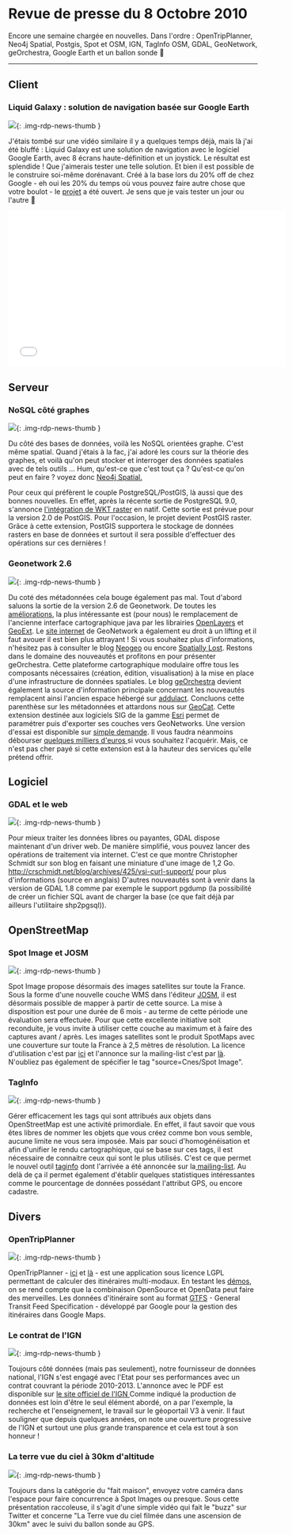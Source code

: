 # Revue de presse du 8 Octobre 2010

Encore une semaine chargée en nouvelles. Dans l'ordre : OpenTripPlanner, Neo4j Spatial, Postgis, Spot et OSM, IGN, TagInfo OSM, GDAL, GeoNetwork, geOrchestra, Google Earth et un ballon sonde :slightly_smiling_face:

----

## Client

### Liquid Galaxy : solution de navigation basée sur Google Earth

![](https://cdn.geotribu.fr/img/logos-icones/entreprises_association/google/googleearth.png){: .img-rdp-news-thumb }

J'étais tombé sur une vidéo similaire il y a quelques temps déjà, mais là j'ai été bluffé : Liquid Galaxy est une solution de navigation avec le logiciel Google Earth, avec 8 écrans haute-définition et un joystick. Le résultat est splendide ! Que j'aimerais tester une telle solution. Et bien il est possible de le construire soi-même dorénavant. Créé à la base lors du 20% off de chez Google - eh oui les 20% du temps où vous pouvez faire autre chose que votre boulot - le [projet](http://code.google.com/p/liquid-galaxy/) a été ouvert. Je sens que je vais tester un jour ou l'autre :slightly_smiling_face:

<iframe width="560" height="315" src="//www.youtube.com/embed/2VonXkA6YYg?rel=0" frameborder="0" allowfullscreen></iframe>

## Serveur

### NoSQL côté graphes

![](https://cdn.geotribu.fr/img/logos-icones/programmation/database_icon.jpg){: .img-rdp-news-thumb }

Du côté des bases de données, voilà les NoSQL orientées graphe. C'est même spatial. Quand j'étais à la fac, j'ai adoré les cours sur la théorie des graphes, et voilà qu'on peut stocker et interroger des données spatiales avec de tels outils ... Hum, qu'est-ce que c'est tout ça ? Qu'est-ce qu'on peut en faire ? voyez donc [Neo4j Spatial.](http://wiki.neo4j.org/content/Neo4j_Spatial)


Pour ceux qui préfèrent le couple PostgreSQL/PostGIS, là aussi que des bonnes nouvelles. En effet, après la récente sortie de PostgreSQL 9.0, s'annonce [l'intégration de WKT raster](http://trac.osgeo.org/postgis/wiki/WKTRaster) en natif. Cette sortie est prévue pour la version 2.0 de PostGIS. Pour l'occasion, le projet devient PostGIS raster. Grâce à cette extension, PostGIS supportera le stockage de données rasters en base de données et surtout il sera possible d'effectuer des opérations sur ces dernières !

### Geonetwork 2.6

![](https://cdn.geotribu.fr/img/internal/icons-rdp-news/news.png){: .img-rdp-news-thumb }

Du coté des métadonnées cela bouge également pas mal. Tout d'abord saluons la sortie de la version 2.6 de Geonetwork. De toutes les [améliorations](http://www.ticheler.net/node/22), la plus intéressante est (pour nous) le remplacement de l'ancienne interface cartographique java par les librairies [OpenLayers](http://openlayers.org/) et [GeoExt](http://www.geoext.org/). Le [site internet](http://geonetwork-opensource.org/) de GeoNetwork a également eu droit à un lifting et il faut avouer il est bien plus attrayant ! Si vous souhaitez plus d'informations, n'hésitez pas à consulter le blog [Neogeo](http://www.neogeo-online.net/blog/archives/404/) ou encore [Spatially Lost](http://www.ticheler.net/node/22). Restons dans le domaine des nouveautés et profitons en pour présenter geOrchestra. Cette plateforme cartographique modulaire offre tous les composants nécessaires (création, édition, visualisation) à la mise en place d'une infrastructure de données spatiales. Le blog [geOrchestra](http://blog.georchestra.org/) devient également la source d'information principale concernant les nouveautés remplacent ainsi l'ancien espace hébergé sur [addulact](https://adullact.net/projects/georchestra/). Concluons cette parenthèse sur les métadonnées et attardons nous sur [GeoCat](http://www.geocat.net/). Cette extension destinée aux logiciels SIG de la gamme [Esri](http://www.esri.com/) permet de paramétrer puis d'exporter ses couches vers GeoNetworks. Une version d'essai est disponible sur [simple demande](http://www.geocat.net/bridge/try-now). Il vous faudra néanmoins débourser [quelques milliers d'euros ](http://www.geocat.net/bridge/order-now)si vous souhaitez l'acquérir. Mais, ce n'est pas cher payé si cette extension est à la hauteur des services qu'elle prétend offrir.

## Logiciel

### GDAL et le web

![](https://cdn.geotribu.fr/img/internal/icons-rdp-news/news.png){: .img-rdp-news-thumb }

Pour mieux traiter les données libres ou payantes, GDAL dispose maintenant d'un driver web. De manière simplifié, vous pouvez lancer des opérations de traitement via internet. C'est ce que montre Christopher Schmidt sur son blog en faisant une miniature d'une image de 1,2 Go. <http://crschmidt.net/blog/archives/425/vsi-curl-support/> pour plus d'informations (source en anglais) D'autres nouveautés sont à venir dans la version de GDAL 1.8 comme par exemple le support pgdump (la possibilité de créer un fichier SQL avant de charger la base (ce que fait déjà par ailleurs l'utilitaire shp2pgsql)).

## OpenStreetMap

### Spot Image et JOSM

![](https://cdn.geotribu.fr/img/logos-icones/entreprises_association/spot_image.jpg){: .img-rdp-news-thumb }

Spot Image propose désormais des images satellites sur toute la France. Sous la forme d'une nouvelle couche WMS dans l'éditeur [JOSM](http://wiki.openstreetmap.org/wiki/JOSM), il est désormais possible de mapper à partir de cette source. La mise à disposition est pour une durée de 6 mois - au terme de cette période une évaluation sera effectuée. Pour que cette excellente initiative soit reconduite, je vous invite à utiliser cette couche au maximum et à faire des captures avant / après. Les images satellites sont le produit SpotMaps avec une couverture sur toute la France à 2,5 mètres de résolution. La licence d'utilisation c'est par [ici](http://www.youmapps.org/licenses/EULA-OSM-fr.html) et l'annonce sur la mailing-list c'est par [là](http://lists.openstreetmap.org/pipermail/talk-fr/2010-October/027453.html). N'oubliez pas également de spécifier le tag "source=Cnes/Spot Image".

### TagInfo

![](https://cdn.geotribu.fr/img/internal/icons-rdp-news/news.png){: .img-rdp-news-thumb }

Gérer efficacement les tags qui sont attribués aux objets dans OpenStreetMap est une activité primordiale. En effet, il faut savoir que vous êtes libres de nommer les objets que vous créez comme bon vous semble, aucune limite ne vous sera imposée. Mais par souci d'homogénéisation et afin d'unifier le rendu cartographique, qui se base sur ces tags, il est nécessaire de connaitre ceux qui sont le plus utilisés. C'est ce que permet le nouvel outil [taginfo](http://taginfo.openstreetmap.de/) dont l'arrivée a été annoncée sur la[ mailing-list](Openhttp://lists.openstreetmap.org/pipermail/talk-fr/2010-October/027486.html). Au delà de ça il permet également d'établir quelques statistiques intéressantes comme le pourcentage de données possédant l'attribut GPS, ou encore cadastre.

## Divers

### OpenTripPlanner

![](https://cdn.geotribu.fr/img/internal/icons-rdp-news/news.png){: .img-rdp-news-thumb }

OpenTripPlanner - [ici](http://opentripplanner.org/) et [là](http://opentripplanner.com/) - est une application sous licence LGPL permettant de calculer des itinéraires multi-modaux. En testant les [démos](http://opentripplanner.com/demos), on se rend compte que la combinaison OpenSource et OpenData peut faire des merveilles. Les données d'itinéraire sont au format [GTFS](http://code.google.com/intl/fr/transit/spec/transit_feed_specification.html) - General Transit Feed Specification - développé par Google pour la gestion des itinéraires dans Google Maps.

### Le contrat de l'IGN

![](https://cdn.geotribu.fr/img/internal/icons-rdp-news/news.png){: .img-rdp-news-thumb }

Toujours côté données (mais pas seulement), notre fournisseur de données national, l'IGN s'est engagé avec l'Etat pour ses performances avec un contrat couvrant la période 2010-2013. L'annonce avec le PDF est disponible sur [le site officiel de l'IGN ](http://www.ign.fr/institut/53/publications/contrat-d-objectifs-de-performance.htm)Comme indiqué la production de données est loin d'être le seul élément abordé, on a par l'exemple, la recherche et l'enseignement, le travail sur le géoportail V3 à venir. Il faut souligner que depuis quelques années, on note une ouverture progressive de l'IGN et surtout une plus grande transparence et cela est tout à son honneur !

### La terre vue du ciel à 30km d'altitude

![](https://cdn.geotribu.fr/img/internal/icons-rdp-news/news.png){: .img-rdp-news-thumb }

Toujours dans la catégorie du "fait maison", envoyez votre caméra dans l'espace pour faire concurrence à Spot Images ou presque. Sous cette présentation raccoleuse, il s'agit d'une simple vidéo qui fait le "buzz" sur Twitter et concerne "La Terre vue du ciel filmée dans une ascension de 30km" avec le suivi du ballon sonde au GPS.
